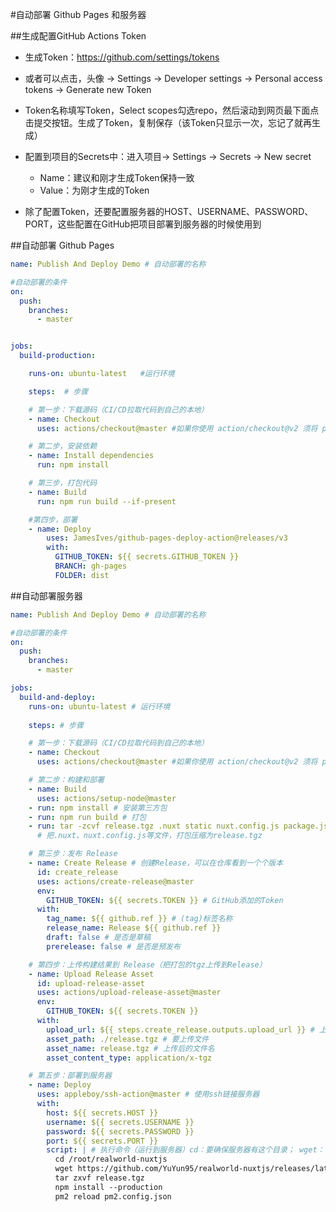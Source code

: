 #自动部署 Github Pages 和服务器

##生成配置GitHub Actions Token

* 生成Token：https://github.com/settings/tokens

* 或者可以点击，头像 -> Settings -> Developer settings -> Personal access tokens -> Generate new Token

* Token名称填写Token，Select scopes勾选repo，然后滚动到网页最下面点击提交按钮。生成了Token，复制保存（该Token只显示一次，忘记了就再生成）

* 配置到项目的Secrets中：进入项目-> Settings -> Secrets -> New secret
    * Name：建议和刚才生成Token保持一致
    * Value：为刚才生成的Token

* 除了配置Token，还要配置服务器的HOST、USERNAME、PASSWORD、PORT，这些配置在GitHub把项目部署到服务器的时候使用到

##自动部署 Github Pages

```yml
name: Publish And Deploy Demo # 自动部署的名称

#自动部署的条件
on:
  push:
    branches:
      - master


jobs:
  build-production:

    runs-on: ubuntu-latest   #运行环境

    steps:  # 步骤

    # 第一步：下载源码（CI/CD拉取代码到自己的本地）
    - name: Checkout
      uses: actions/checkout@master #如果你使用 action/checkout@v2 须将 persist credentials设置为 false，部署才能正常工作。

    # 第二步，安装依赖
    - name: Install dependencies  
      run: npm install

    # 第三步，打包代码
    - name: Build                 
      run: npm run build --if-present

    #第四步，部署
    - name: Deploy
        uses: JamesIves/github-pages-deploy-action@releases/v3
        with:
          GITHUB_TOKEN: ${{ secrets.GITHUB_TOKEN }}
          BRANCH: gh-pages
          FOLDER: dist
```

##自动部署服务器

```yml
name: Publish And Deploy Demo # 自动部署的名称

#自动部署的条件
on:
  push:
    branches:
      - master

jobs:
  build-and-deploy:
    runs-on: ubuntu-latest # 运行环境
    
    steps: # 步骤

    # 第一步：下载源码（CI/CD拉取代码到自己的本地）
    - name: Checkout
      uses: actions/checkout@master #如果你使用 action/checkout@v2 须将 persist credentials设置为 false，部署才能正常工作。

    # 第二步：构建和部署
    - name: Build 
      uses: actions/setup-node@master
    - run: npm install # 安装第三方包
    - run: npm run build # 打包
    - run: tar -zcvf release.tgz .nuxt static nuxt.config.js package.json package-lock.json pm2.config.json
      # 把.nuxt、nuxt.config.js等文件，打包压缩为release.tgz

    # 第三步：发布 Release
    - name: Create Release # 创建Release，可以在仓库看到一个个版本
      id: create_release
      uses: actions/create-release@master
      env:
        GITHUB_TOKEN: ${{ secrets.TOKEN }} # GitHub添加的Token
      with:
        tag_name: ${{ github.ref }} # (tag)标签名称
        release_name: Release ${{ github.ref }}
        draft: false # 是否是草稿
        prerelease: false # 是否是预发布

    # 第四步：上传构建结果到 Release（把打包的tgz上传到Release）
    - name: Upload Release Asset
      id: upload-release-asset
      uses: actions/upload-release-asset@master
      env:
        GITHUB_TOKEN: ${{ secrets.TOKEN }}
      with:
        upload_url: ${{ steps.create_release.outputs.upload_url }} # 上传地址，通过创建Release获取到的
        asset_path: ./release.tgz # 要上传文件
        asset_name: release.tgz # 上传后的文件名
        asset_content_type: application/x-tgz

    # 第五步：部署到服务器
    - name: Deploy
      uses: appleboy/ssh-action@master # 使用ssh链接服务器
      with:
        host: ${{ secrets.HOST }}
        username: ${{ secrets.USERNAME }}
        password: ${{ secrets.PASSWORD }}
        port: ${{ secrets.PORT }}
        script: | # 执行命令（运行到服务器）cd：要确保服务器有这个目录； wget：下载上一步的release到服务器； tar：解压； 安装依赖；启动服务
          cd /root/realworld-nuxtjs
          wget https://github.com/YuYun95/realworld-nuxtjs/releases/latest/download/release.tgz -O release.tgz
          tar zxvf release.tgz
          npm install --production
          pm2 reload pm2.config.json
```